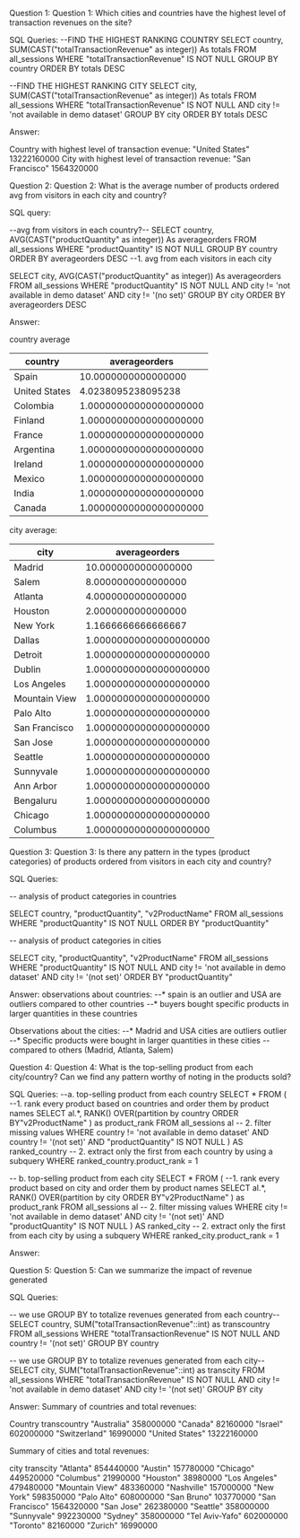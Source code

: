 Question 1: Question 1: Which cities and countries have the highest level of transaction revenues on the site?

SQL Queries:
--FIND THE HIGHEST RANKING COUNTRY
 SELECT  country, SUM(CAST("totalTransactionRevenue" as integer)) As totals
 FROM all_sessions
 WHERE "totalTransactionRevenue" IS NOT NULL
 GROUP BY country
 ORDER BY totals DESC
 
--FIND THE HIGHEST RANKING CITY
SELECT  city, SUM(CAST("totalTransactionRevenue" as integer)) As totals
FROM all_sessions
WHERE "totalTransactionRevenue" IS NOT NULL AND city != 'not available in demo dataset'
GROUP BY city
ORDER BY totals DESC

Answer: 

Country with highest level of transaction evenue: "United States"	13222160000
City with highest level of transaction revenue: "San Francisco"	1564320000

Question 2: Question 2: What is the average number of products ordered avg from visitors in each city and country?

SQL query: 

--avg from visitors in each  country?--
SELECT  country, AVG(CAST("productQuantity" as integer)) As averageorders
FROM all_sessions
WHERE "productQuantity" IS NOT NULL
GROUP BY country
ORDER BY averageorders DESC
--1. avg from each visitors in each city 

SELECT  city, AVG(CAST("productQuantity" as integer)) As averageorders
FROM all_sessions
WHERE "productQuantity" IS NOT NULL 
AND city != 'not available in demo dataset' 
AND city != '(no set)'
GROUP BY city
ORDER BY averageorders DESC

Answer:

country average 

|country      |averageorders         |
|-------------|----------------------|
|Spain        |10.0000000000000000   |
|United States|4.0238095238095238    |
|Colombia     |1.00000000000000000000|
|Finland      |1.00000000000000000000|
|France       |1.00000000000000000000|
|Argentina    |1.00000000000000000000|
|Ireland      |1.00000000000000000000|
|Mexico       |1.00000000000000000000|
|India        |1.00000000000000000000|
|Canada       |1.00000000000000000000|


city average: 

|city         |averageorders         |
|-------------|----------------------|
|Madrid       |10.0000000000000000   |
|Salem        |8.0000000000000000    |
|Atlanta      |4.0000000000000000    |
|Houston      |2.0000000000000000    |
|New York     |1.1666666666666667    |
|Dallas       |1.00000000000000000000|
|Detroit      |1.00000000000000000000|
|Dublin       |1.00000000000000000000|
|Los Angeles  |1.00000000000000000000|
|Mountain View|1.00000000000000000000|
|Palo Alto    |1.00000000000000000000|
|San Francisco|1.00000000000000000000|
|San Jose     |1.00000000000000000000|
|Seattle      |1.00000000000000000000|
|Sunnyvale    |1.00000000000000000000|
|Ann Arbor    |1.00000000000000000000|
|Bengaluru    |1.00000000000000000000|
|Chicago      |1.00000000000000000000|
|Columbus     |1.00000000000000000000|



Question 3: Question 3: Is there any pattern in the types (product categories) 
of products ordered from visitors in each city and country?

SQL Queries:

-- analysis of product categories in countries

SELECT country, "productQuantity", "v2ProductName"
FROM all_sessions
WHERE "productQuantity" IS NOT NULL
ORDER BY "productQuantity"


-- analysis of product categories in cities

SELECT city, "productQuantity", "v2ProductName"
FROM all_sessions
WHERE "productQuantity" IS NOT NULL
AND city != 'not available in demo dataset'
AND city != '(not set)' 
ORDER BY "productQuantity"

Answer:
observations about countries: 
	 --* spain is an outlier and USA are outliers compared to other countries
	 --* buyers bought specific products in larger quantities in these countries
  
Observations about the cities: 
	 --* Madrid and USA cities are outliers outlier
	 --* Specific products were bought in larger quantities in these cities 
	 -- compared to others (Madrid, Atlanta, Salem)

Question 4: Question 4: What is the top-selling product from each city/country? Can we find any pattern worthy of noting in the products sold?

SQL Queries:
--a. top-selling product from each country
SELECT * 
FROM (
--1. rank every product based on countries and order them by product names
	SELECT al.*,
	RANK() OVER(partition by country ORDER BY"v2ProductName"  ) as product_rank
	FROM all_sessions al
-- 2. filter missing values 
	WHERE country != 'not available in demo dataset'
	AND country != '(not set)'
	AND "productQuantity" IS NOT NULL
) AS ranked_country
-- 2. extract only the first from each country by using a subquery
WHERE ranked_country.product_rank = 1


-- b. top-selling product from each city
SELECT * 
FROM (
--1. rank every product based on city and order them by product names
	SELECT al.*,
	RANK() OVER(partition by city ORDER BY"v2ProductName"  ) as product_rank
	FROM all_sessions al
-- 2. filter missing values 
	WHERE city != 'not available in demo dataset'
	AND city != '(not set)'
	AND "productQuantity" IS NOT NULL
) AS ranked_city
-- 2. extract only the first from each city by using a subquery
WHERE ranked_city.product_rank = 1

Answer:



Question 5: Question 5: Can we summarize the impact of revenue generated 

SQL Queries:

-- we use GROUP BY to totalize revenues generated from each country--
SELECT country, SUM("totalTransactionRevenue"::int) as transcountry
FROM all_sessions
WHERE "totalTransactionRevenue" IS NOT NULL
AND country != '(not set)'
GROUP BY country

-- we use GROUP BY to totalize revenues generated from each city--
SELECT city, SUM("totalTransactionRevenue"::int) as transcity
FROM all_sessions
WHERE "totalTransactionRevenue" IS NOT NULL
AND city != 'not available in demo dataset'
AND city != '(not set)'
GROUP BY city


Answer:
Summary of countries and total revenues: 

Country		transcountry
"Australia"	358000000
"Canada"	82160000
"Israel"	602000000
"Switzerland"	16990000
"United States"	13222160000


Summary of cities and total revenues: 

city		transcity
"Atlanta"	854440000
"Austin"	157780000
"Chicago"	449520000
"Columbus"	21990000
"Houston"	38980000
"Los Angeles"	479480000
"Mountain View"	483360000
"Nashville"	157000000
"New York"	598350000
"Palo Alto"	608000000
"San Bruno"	103770000
"San Francisco"	1564320000
"San Jose"	262380000
"Seattle"	358000000
"Sunnyvale"	992230000
"Sydney"	358000000
"Tel Aviv-Yafo"	602000000
"Toronto"	82160000
"Zurich"	16990000
